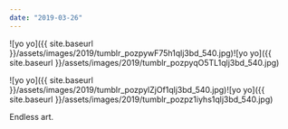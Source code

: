 ```yaml
---
date: "2019-03-26"
---
```


![yo yo]({{ site.baseurl }}/assets/images/2019/tumblr_pozpywF75h1qlj3bd_540.jpg)![yo yo]({{ site.baseurl }}/assets/images/2019/tumblr_pozpyqO5TL1qlj3bd_540.jpg)

![yo yo]({{ site.baseurl }}/assets/images/2019/tumblr_pozpylZjOf1qlj3bd_540.jpg)![yo yo]({{ site.baseurl }}/assets/images/2019/tumblr_pozpz1iyhs1qlj3bd_540.jpg)

Endless art.
